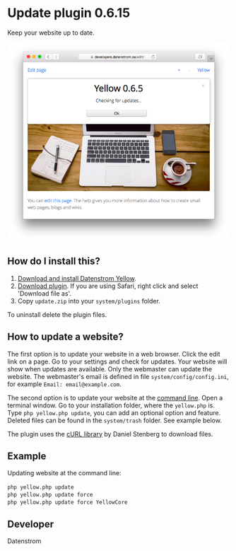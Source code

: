 Update plugin 0.6.15
===================
Keep your website up to date.

<p align="center"><img src="update-screenshot.png?raw=true" alt="Screenshot"></p>

## How do I install this?

1. [Download and install Datenstrom Yellow](https://github.com/datenstrom/yellow/).
2. [Download plugin](https://github.com/datenstrom/yellow-plugins/raw/master/zip/update.zip). If you are using Safari, right click and select 'Download file as'.
3. Copy `update.zip` into your `system/plugins` folder.

To uninstall delete the plugin files.

## How to update a website?

The first option is to update your website in a web browser. Click the edit link on a page. Go to your settings and check for updates. Your website will show when updates are available. Only the webmaster can update the website. The webmaster's email is defined in file `system/config/config.ini`, for example `Email: email@example.com`.

The second option is to update your website at the [command line](https://github.com/datenstrom/yellow-plugins/tree/master/commandline). Open a terminal window. Go to your installation folder, where the `yellow.php` is. Type `php yellow.php update`, you can add an optional option and feature. Deleted files can be found in the `system/trash` folder. See example below.

The plugin uses the [cURL library](https://github.com/bagder/curl) by Daniel Stenberg to download files.

## Example

Updating website at the command line:
 
`php yellow.php update`  
`php yellow.php update force`  
`php yellow.php update force YellowCore`  

## Developer

Datenstrom
